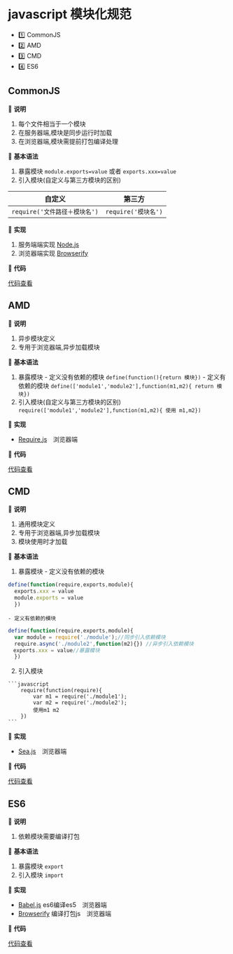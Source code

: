 # javascript 模块化规范

- :one: CommonJS
- :two: AMD
- :three: CMD
- :four: ES6

## CommonJS

:pushpin: **说明**
  1. 每个文件相当于一个模块
  2. 在服务器端,模块是同步运行时加载
  3. 在浏览器端,模块需提前打包编译处理

:pushpin: **基本语法**

  1. 暴露模块
    `module.exports=value` 或者 `exports.xxx=value`
  2. 引入模块(自定义与第三方模块的区别)

|自定义|第三方
|-|-|
| `require('文件路径＋模块名')` |`require('模块名')`   |   

:pushpin: **实现**

  1. 服务端端实现 [Node.js](https://nodejs.org/zh-cn/)
  2. 浏览器端实现 [Browserify](http://browserify.org/)

:pushpin: **代码**

[代码查看](https://github.com/BB-Code/modular_spec/tree/master/CommonJS)

## AMD

:pushpin: **说明**
  1. 异步模块定义
  2. 专用于浏览器端,异步加载模块


:pushpin: **基本语法**

  1. 暴露模块
    - 定义没有依赖的模块
      `define(function(){return 模块})`
    - 定义有依赖的模块
      `define(['module1','module2'],function(m1,m2){ return 模块})`
  2. 引入模块(自定义与第三方模块的区别)
    `require(['module1','module2'],function(m1,m2){ 使用 m1,m2})`

:pushpin: **实现**

-  [Require.js](https://requirejs.org/)　浏览器端

:pushpin: **代码**

  [代码查看](https://github.com/BB-Code/modular_spec/tree/master/AMD)

## CMD

:pushpin: **说明**
  1. 通用模块定义
  2. 专用于浏览器端,异步加载模块
  3. 模块使用时才加载

:pushpin: **基本语法**

  1. 暴露模块
    - 定义没有依赖的模块
```javascript
define(function(require,exports,module){
  exports.xxx = value
  module.exports = value
  })
```
    - 定义有依赖的模块
```javascript
define(function(require,exports,module){
  var module = require('./module');//同步引入依赖模块
  require.async('./module2',function(m2){}) //异步引入依赖模块
　exports.xxx = value//暴露模块
  })
```
  2. 引入模块

    ```javascript
        require(function(require){
            var m1 = require('./module1');
            var m2 = require('./module2');
            使用m1 m2
        })
    ```

:pushpin: **实现**

-  [Sea.js](https://github.com/seajs/seajs)　浏览器端

:pushpin: **代码**

  [代码查看](https://github.com/BB-Code/modular_spec/tree/master/CMD)


## ES6

:pushpin: **说明**
  1. 依赖模块需要编译打包

:pushpin: **基本语法**

  1. 暴露模块
      `export`
  2. 引入模块
    `import`

:pushpin: **实现**

  - [Babel.js](https://babeljs.io/) es6编译es5　浏览器端
  - [Browserify](http://browserify.org/) 编译打包js　浏览器端

:pushpin: **代码**

  [代码查看](https://github.com/BB-Code/modular_spec/tree/master/ES6)
